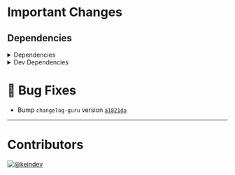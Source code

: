 # Important Changes

## Dependencies

<details>
<summary>Dependencies</summary>

- Changed **[standard-shared-config](https://www.npmjs.com/package/standard-shared-config)** from `^4.0.7` to `^4.0.8`

</details>

<details>
<summary>Dev Dependencies</summary>

- Changed **[@tagproject/base-shared-config](https://www.npmjs.com/package/@tagproject/base-shared-config)** from `^1.4.2` to `^1.4.3`
- Changed **[figma-portal](https://www.npmjs.com/package/figma-portal)** from `^0.10.0` to `^0.10.1`
- Bumped **[changelog-guru](https://www.npmjs.com/package/changelog-guru)** from `^3.0.2` to `^4.0.1`

</details>

# :bug: Bug Fixes

- Bump `changelog-guru` version [`a1821da`](https://github.com/tagproject/ts-package-shared-config/commit/a1821da620503632d7566370a291d9c122a6dff6)

---

# Contributors

[![@keindev](https://avatars.githubusercontent.com/u/4527292?v=4&s=40)](https://github.com/keindev)
